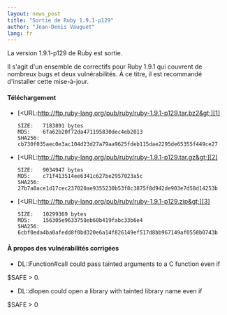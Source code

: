```yaml
---
layout: news_post
title: "Sortie de Ruby 1.9.1-p129"
author: "Jean-Denis Vauguet"
lang: fr
---
```


La version 1.9.1-p129 de Ruby est sortie.

Il s\'agit d\'un ensemble de correctifs pour Ruby 1.9.1 qui couvrent de
nombreux bugs et deux vulnérabilités. À ce titre, il est recommandé
d\'installer cette mise-à-jour.

#### Téléchargement

* [&lt;URL:http://ftp.ruby-lang.org/pub/ruby/ruby-1.9.1-p129.tar.bz2&gt;][1]
  
      SIZE:   7183891 bytes
      MD5:    6fa62b20f72da471195830dec4eb2013
      SHA256: cb730f035aec0e3ac104d23d27a79aa9625fdeb115dae2295de65355f449ce27

* [&lt;URL:http://ftp.ruby-lang.org/pub/ruby/ruby-1.9.1-p129.tar.gz&gt;][2]
  
      SIZE:   9034947 bytes
      MD5:    c71f413514ee6341c627be2957023a5c
      SHA256: 27b7a8ace1d17cec237020ae9355230b53f8c3875f8d942de903e7d58d14253b

* [&lt;URL:http://ftp.ruby-lang.org/pub/ruby/ruby-1.9.1-p129.zip&gt;][3]
  
      SIZE:   10299369 bytes
      MD5:    156305e9633758eb60b419fabc33b6e4
      SHA256: 6cbf0eda4ba0afedd8f0bd320e6a14f826149ef517d8bb967149af0558b0743b

#### À propos des vulnérabilités corrigées

* DL::Function#call could pass tainted arguments to a C function even if

$SAFE &gt; 0.

* DL::dlopen could open a library with tainted library name even if

$SAFE &gt; 0



[1]: http://ftp.ruby-lang.org/pub/ruby/ruby-1.9.1-p129.tar.bz2 
[2]: http://ftp.ruby-lang.org/pub/ruby/ruby-1.9.1-p129.tar.gz 
[3]: http://ftp.ruby-lang.org/pub/ruby/ruby-1.9.1-p129.zip 

